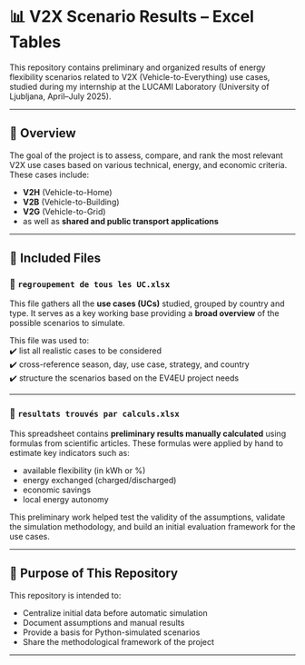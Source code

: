 # 📊 V2X Scenario Results – Excel Tables

This repository contains preliminary and organized results of energy flexibility scenarios related to V2X (Vehicle-to-Everything) use cases, studied during my internship at the LUCAMI Laboratory (University of Ljubljana, April–July 2025).

---

## 📘 Overview

The goal of the project is to assess, compare, and rank the most relevant V2X use cases based on various technical, energy, and economic criteria. These cases include:  
- **V2H** (Vehicle-to-Home)  
- **V2B** (Vehicle-to-Building)  
- **V2G** (Vehicle-to-Grid)  
- as well as **shared and public transport applications**

---

## 🧩 Included Files

### 🔹 `regroupement de tous les UC.xlsx`

This file gathers all the **use cases (UCs)** studied, grouped by country and type. It serves as a key working base providing a **broad overview** of the possible scenarios to simulate.

This file was used to:  
✔️ list all realistic cases to be considered  
✔️ cross-reference season, day, use case, strategy, and country  
✔️ structure the scenarios based on the EV4EU project needs

---

### 🔹 `resultats trouvés par calculs.xlsx`

This spreadsheet contains **preliminary results manually calculated** using formulas from scientific articles. These formulas were applied by hand to estimate key indicators such as:

- available flexibility (in kWh or %)
- energy exchanged (charged/discharged)
- economic savings
- local energy autonomy

This preliminary work helped test the validity of the assumptions, validate the simulation methodology, and build an initial evaluation framework for the use cases.

---

## 🧮 Purpose of This Repository

This repository is intended to:
- Centralize initial data before automatic simulation
- Document assumptions and manual results
- Provide a basis for Python-simulated scenarios
- Share the methodological framework of the project

---

